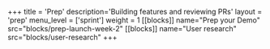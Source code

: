 +++
title = 'Prep'
description='Building features and reviewing PRs'
layout = 'prep'
menu_level = ['sprint']
weight = 1
[[blocks]]
name="Prep your Demo"
src="blocks/prep-launch-week-2"
[[blocks]]
name="User research"
src="blocks/user-research"
+++
